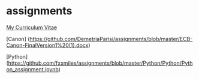 # assignments

[My Curriculum Vitae](https://github.com/DemetriaParisi/assignments/blob/master/CV.md)

[Canon] (https://github.com/DemetriaParisi/assignments/blob/master/ECB-Canon-FinalVersion1%20(1).docx) 

[Python] (https://github.com/fxxmiles/assignments/blob/master/Python/Python/Python_assignment.ipynb)
